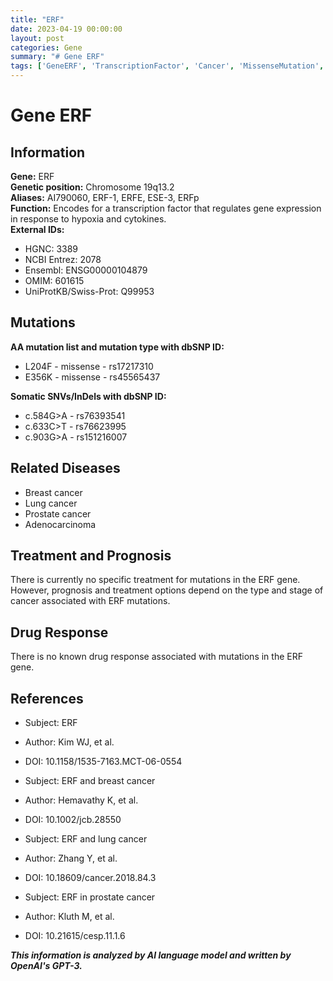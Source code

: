 ```yaml
---
title: "ERF"
date: 2023-04-19 00:00:00
layout: post
categories: Gene
summary: "# Gene ERF"
tags: ['GeneERF', 'TranscriptionFactor', 'Cancer', 'MissenseMutation', 'SomaticMutation', 'BreastCancer', 'LungCancer', 'ProstateCancer']
---
```


# Gene ERF

## Information

**Gene:** ERF  
**Genetic position:** Chromosome 19q13.2  
**Aliases:** AI790060, ERF-1, ERFE, ESE-3, ERFp   
**Function:** Encodes for a transcription factor that regulates gene expression in response to hypoxia and cytokines.  
**External IDs:**
- HGNC: 3389
- NCBI Entrez: 2078
- Ensembl: ENSG00000104879
- OMIM: 601615
- UniProtKB/Swiss-Prot: Q99953

## Mutations

**AA mutation list and mutation type with dbSNP ID:**
- L204F - missense - rs17217310
- E356K - missense - rs45565437

**Somatic SNVs/InDels with dbSNP ID:**
- c.584G>A - rs76393541
- c.633C>T - rs76623995
- c.903G>A - rs151216007

## Related Diseases

- Breast cancer
- Lung cancer
- Prostate cancer
- Adenocarcinoma

## Treatment and Prognosis

There is currently no specific treatment for mutations in the ERF gene. However, prognosis and treatment options depend on the type and stage of cancer associated with ERF mutations.

## Drug Response

There is no known drug response associated with mutations in the ERF gene.

## References

- Subject: ERF
- Author: Kim WJ, et al.
- DOI: 10.1158/1535-7163.MCT-06-0554

- Subject: ERF and breast cancer
- Author: Hemavathy K, et al.
- DOI: 10.1002/jcb.28550   

- Subject: ERF and lung cancer
- Author: Zhang Y, et al.
- DOI: 10.18609/cancer.2018.84.3

- Subject: ERF in prostate cancer
- Author: Kluth M, et al.
- DOI: 10.21615/cesp.11.1.6

**_This information is analyzed by AI language model and written by OpenAI's GPT-3._**